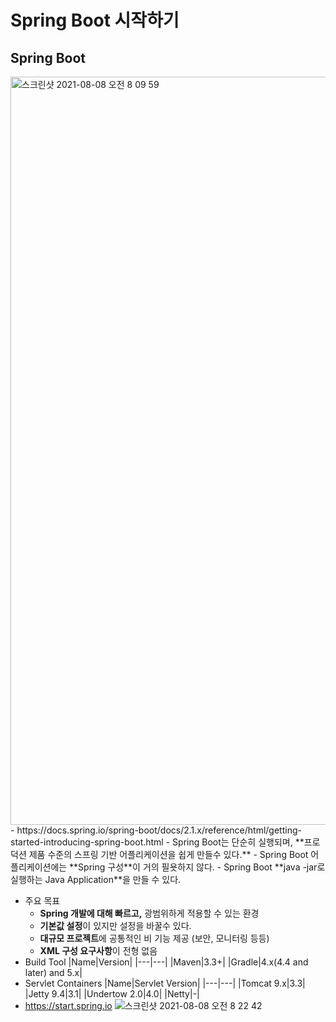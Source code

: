 # Spring Boot 시작하기

## Spring Boot
  <img width="1197" alt="스크린샷 2021-08-08 오전 8 09 59" src="https://user-images.githubusercontent.com/18282470/128615992-602985ae-bdc1-4b68-9f43-fc35b52c7657.png">
  - https://docs.spring.io/spring-boot/docs/2.1.x/reference/html/getting-started-introducing-spring-boot.html
  - Spring Boot는 단순히 실행되며, **프로덕션 제품 수준의 스프링 기반 어플리케이션을 쉽게 만들수 있다.**
  - Spring Boot 어플리케이션에는 **Spring 구성**이 거의 필욧하지 않다.
  - Spring Boot **java -jar로 실행하는 Java Application**을 만들 수 있다.
  
  - 주요 목표
    * **Spring 개발에 대해 빠르고,** 광범위하게 적용할 수 있는 환경
    * **기본값 설정**이 있지만 설정을 바꿀수 있다.
    * **대규모 프로젝트**에 공통적인 비 기능 제공 (보안, 모니터링 등등)
    * **XML 구성 요구사항**이 전형 없음
  - Build Tool
     |Name|Version|
     |---|---|
     |Maven|3.3+|
     |Gradle|4.x(4.4 and later) and 5.x|
  - Servlet Containers
     |Name|Servlet Version|
     |---|---|
     |Tomcat 9.x|3.3|
     |Jetty 9.4|3.1|
     |Undertow 2.0|4.0|
     |Netty|-|
  - https://start.spring.io
    ![스크린샷 2021-08-08 오전 8 22 42](https://user-images.githubusercontent.com/18282470/128616157-7c24d523-9d76-4c9f-8892-4ebc76cb75d7.png)

